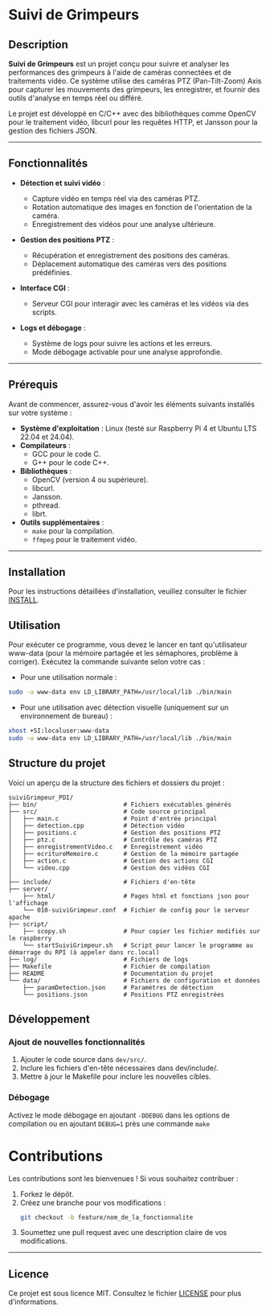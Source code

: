 # Suivi de Grimpeurs

## Description

**Suivi de Grimpeurs** est un projet conçu pour suivre et analyser les performances des grimpeurs à l'aide de caméras connectées et de traitements vidéo. Ce système utilise des caméras PTZ (Pan-Tilt-Zoom) Axis pour capturer les mouvements des grimpeurs, les enregistrer, et fournir des outils d'analyse en temps réel ou différé.

Le projet est développé en C/C++ avec des bibliothèques comme OpenCV pour le traitement vidéo, libcurl pour les requêtes HTTP, et Jansson pour la gestion des fichiers JSON.

---

## Fonctionnalités

- **Détection et suivi vidéo** :
  - Capture vidéo en temps réel via des caméras PTZ.
  - Rotation automatique des images en fonction de l'orientation de la caméra.
  - Enregistrement des vidéos pour une analyse ultérieure.

- **Gestion des positions PTZ** :
  - Récupération et enregistrement des positions des caméras.
  - Déplacement automatique des caméras vers des positions prédéfinies.

- **Interface CGI** :
  - Serveur CGI pour interagir avec les caméras et les vidéos via des scripts.

- **Logs et débogage** :
  - Système de logs pour suivre les actions et les erreurs.
  - Mode débogage activable pour une analyse approfondie.

---

## Prérequis

Avant de commencer, assurez-vous d'avoir les éléments suivants installés sur votre système :

- **Système d'exploitation** : Linux (testé sur Raspberry Pi 4 et Ubuntu LTS 22.04 et 24.04).
- **Compilateurs** :
    - GCC pour le code C.
    - G++ pour le code C++.
- **Bibliothèques** :
    - OpenCV (version 4 ou supérieure).
    - libcurl.
    - Jansson.
    - pthread.
    - librt.
- **Outils supplémentaires** :
    - `make` pour la compilation.
    - `ffmpeg` pour le traitement vidéo.

---

## Installation

Pour les instructions détaillées d'installation, veuillez consulter le fichier [INSTALL](INSTALL.md).

## Utilisation 

Pour exécuter ce programme, vous devez le lancer en tant qu'utilisateur www-data (pour la mémoire partagée et les sémaphores, problème à corriger). Exécutez la commande suivante selon votre cas :

- Pour une utilisation normale :
```sh
sudo -u www-data env LD_LIBRARY_PATH=/usr/local/lib ./bin/main
```

- Pour une utilisation avec détection visuelle (uniquement sur un environnement de bureau) :
```sh
xhost +SI:localuser:www-data
sudo -u www-data env LD_LIBRARY_PATH=/usr/local/lib ./bin/main
```

## Structure du projet
Voici un aperçu de la structure des fichiers et dossiers du projet :

```
suiviGrimpeur_PDI/
├── bin/                        # Fichiers exécutables générés
├── src/                        # Code source principal
│   ├── main.c                  # Point d'entrée principal
│   ├── detection.cpp           # Détection vidéo
│   ├── positions.c             # Gestion des positions PTZ
│   ├── ptz.c                   # Contrôle des caméras PTZ
│   ├── enregistrementVideo.c   # Enregistrement vidéo
│   ├── ecritureMemoire.c       # Gestion de la mémoire partagée
│   ├── action.c                # Gestion des actions CGI
│   └── video.cpp               # Gestion des vidéos CGI
│
├── include/                    # Fichiers d'en-tête
├── server/
    ├── html/                   # Pages html et fonctions json pour l'affichage
    └── 010-suiviGrimpeur.conf  # Fichier de config pour le serveur apache 
├── script/
    ├── scopy.sh                # Pour copier les fichier modifiés sur le raspberry
    └── startSuiviGrimpeur.sh   # Script pour lancer le programme au démarrage du RPI (à appeler dans rc.local)
├── log/                        # Fichiers de logs
├── Makefile                    # Fichier de compilation
├── README                      # Documentation du projet
└── data/                       # Fichiers de configuration et données
    ├── paramDetection.json     # Paramètres de détection
    └── positions.json          # Positions PTZ enregistrées
```

## Développement
### Ajout de nouvelles fonctionnalités
1. Ajouter le code source dans ```dev/src/```.
2. Inclure les fichiers d'en-tête nécessaires dans dev/include/.
3. Mettre à jour le Makefile pour inclure les nouvelles cibles.

### Débogage
Activez le mode débogage en ajoutant ```-DDEBUG``` dans les options de compilation ou en ajoutant ```DEBUG=1``` près une commande ```make```

# Contributions

Les contributions sont les bienvenues ! Si vous souhaitez contribuer :
1. Forkez le dépôt.
2. Créez une branche pour vos modifications :
   ```bash
   git checkout -b feature/nom_de_la_fonctionnalite
   ```
3. Soumettez une pull request avec une description claire de vos modifications.

---

## Licence

Ce projet est sous licence MIT. Consultez le fichier [LICENSE](LICENSE.md) pour plus d'informations.